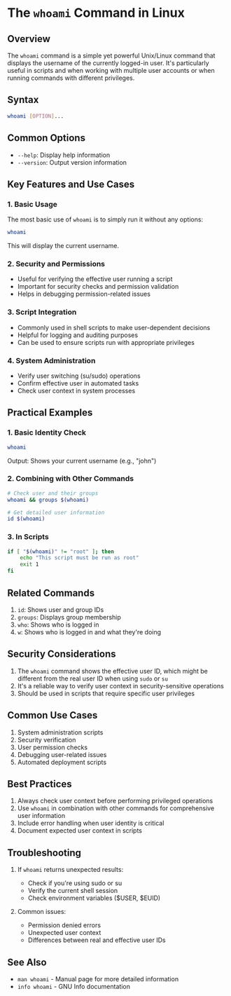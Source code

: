 # The `whoami` Command in Linux

## Overview
The `whoami` command is a simple yet powerful Unix/Linux command that displays the username of the currently logged-in user. It's particularly useful in scripts and when working with multiple user accounts or when running commands with different privileges.


## Syntax
```bash
whoami [OPTION]...
```

## Common Options
- `--help`: Display help information
- `--version`: Output version information

## Key Features and Use Cases

### 1. Basic Usage
The most basic use of `whoami` is to simply run it without any options:
```bash
whoami
```
This will display the current username.

### 2. Security and Permissions
- Useful for verifying the effective user running a script
- Important for security checks and permission validation
- Helps in debugging permission-related issues

### 3. Script Integration
- Commonly used in shell scripts to make user-dependent decisions
- Helpful for logging and auditing purposes
- Can be used to ensure scripts run with appropriate privileges

### 4. System Administration
- Verify user switching (su/sudo) operations
- Confirm effective user in automated tasks
- Check user context in system processes

## Practical Examples

### 1. Basic Identity Check
```bash
whoami
```
Output: Shows your current username (e.g., "john")

### 2. Combining with Other Commands
```bash
# Check user and their groups
whoami && groups $(whoami)

# Get detailed user information
id $(whoami)
```

### 3. In Scripts
```bash
if [ "$(whoami)" != "root" ]; then
    echo "This script must be run as root"
    exit 1
fi
```

## Related Commands
1. `id`: Shows user and group IDs
2. `groups`: Displays group membership
3. `who`: Shows who is logged in
4. `w`: Shows who is logged in and what they're doing

## Security Considerations
1. The `whoami` command shows the effective user ID, which might be different from the real user ID when using `sudo` or `su`
2. It's a reliable way to verify user context in security-sensitive operations
3. Should be used in scripts that require specific user privileges

## Common Use Cases
1. System administration scripts
2. Security verification
3. User permission checks
4. Debugging user-related issues
5. Automated deployment scripts

## Best Practices
1. Always check user context before performing privileged operations
2. Use `whoami` in combination with other commands for comprehensive user information
3. Include error handling when user identity is critical
4. Document expected user context in scripts

## Troubleshooting
1. If `whoami` returns unexpected results:
   - Check if you're using sudo or su
   - Verify the current shell session
   - Check environment variables ($USER, $EUID)

2. Common issues:
   - Permission denied errors
   - Unexpected user context
   - Differences between real and effective user IDs

## See Also
- `man whoami` - Manual page for more detailed information
- `info whoami` - GNU Info documentation 